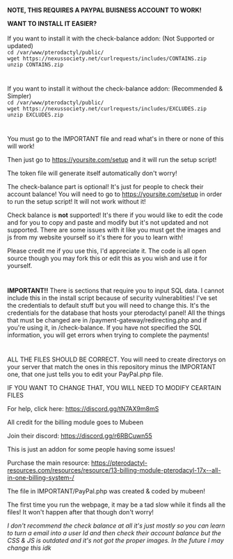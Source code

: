 **NOTE, THIS REQUIRES A PAYPAL BUISNESS ACCOUNT TO WORK!**

**WANT TO INSTALL IT EASIER?**</br></br>
If you want to install it with the check-balance addon: (Not Supported or updated)</br>
``cd /var/www/pterodactyl/public/``<br>
``wget https://nexussociety.net/curlrequests/includes/CONTAINS.zip``</br>
``unzip CONTAINS.zip``<br>

#

If you want to install it without the check-balance addon: (Recommended & Simpler)</br>
``cd /var/www/pterodactyl/public/``<br>
``wget https://nexussociety.net/curlrequests/includes/EXCLUDES.zip``</br>
``unzip EXCLUDES.zip``<br>

#
You must go to the IMPORTANT file and read what's in there or none of this will work!

Then just go to https://yoursite.com/setup and it will run the setup script!


The token file will generate itself automatically don't worry!

The check-balance part is optional! It's just for people to check their account balance!
You will need to go to https://yoursite.com/setup in order to run the setup script! It will not work without it!

Check balance is **not** supported! It's there if you would like to edit the code and for you to copy and paste and modify but it's not updated and not supported. There are some issues with it like you must get the images and js from my website yourself so it's there for you to learn with!

Please credit me if you use this, I'd appreciate it. The code is all open source though you may fork this or edit this as you wish and use it for yourself.

#

**IMPORTANT!!** There is sections that require you to input SQL data. I cannot include this in the install script because of security vulnerablities! I've set the credentials to default stuff but you will need to change this. It's the credentials for the database that hosts your pterodactyl panel! All the things that must be changed are in /payment-gateway/redirecting.php and if you're using it, in /check-balance. If you have not specified the SQL information, you will get errors when trying to complete the payments!

#

ALL THE FILES SHOULD BE CORRECT. You will need to create directorys on your server that match the ones in this repository minus the IMPORTANT one, that one just tells you to edit your PayPal.php file.

IF YOU WANT TO CHANGE THAT, YOU WILL NEED TO MODIFY CEARTAIN FILES

For help, click here: https://discord.gg/tN7AX9m8mS

All credit for the billing module goes to Mubeen 

Join their discord: https://discord.gg/r6RBCuwn55 

This is just an addon for some people having some issues!

Purchase the main resource: https://pterodactyl-resources.com/resources/resource/13-billing-module-pterodacyl-17x--all-in-one-billing-system-/

The file in IMPORTANT/PayPal.php was created & coded by mubeen!

The first time you run the webpage, it may be a tad slow while it finds all the files! It won't happen after that though don't worry!

*I don't recommend the check balance at all it's just mostly so you can learn to turn a email into a user Id and then check their account balance but the CSS & JS is outdated and it's not got the proper images. In the future I may change this idk*
